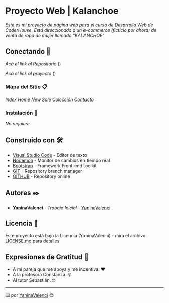 # Proyecto Web | Kalanchoe

_Este es mi proyecto de página web para el curso de Desarrollo Web de CoderHouse. Está direccionado a un e-commerce (ficticio por ahora) de venta de ropa de mujer llamado "KALANCHOE"_

## Conectando 🚀

_Acá el link al Repositorio_
()

_Acá el link al proyecto_
()

### Mapa del Sitio 📋

_Index_
_Home_
_New_
_Sale_
_Colección_
_Contacto_

### Instalación 🔧

_No requiere_

## Construido con 🛠️

* [Visual Studio Code](https://code.visualstudio.com/) - Editor de texto
* [Nodemon](https://nodemon.io/) - Monitor de cambios en tiempo real
* [Bootstrap](https://getbootstrap.com/docs/5.0/getting-started/download/) - Framework Front-end toolkit
* [GIT](https://git-scm.com/) - Repository branch manager
* [GITHUB](https://github.com/) - Repository online


<!--## Contribuyendo 🖇️

Por favor lee el [CONTRIBUTING.md](https://gist.github.com/villanuevand/xxxxxx) para detalles de nuestro código de conducta, y el proceso para enviarnos pull requests.

## Wiki 📖

Puedes encontrar mucho más de cómo utilizar este proyecto en nuestra [Wiki](https://github.com/tu/proyecto/wiki)-->

## Autores ✒️

* **YaninaValenci** - *Trabajo Inicial* - [YaninaValenci](repo)


## Licencia 📄

Este proyecto está bajo la Licencia (YaninaValenci) - mira el archivo [LICENSE.md](LICENSE.md) para detalles

## Expresiones de Gratitud 🎁

* A mi pareja que me apoya y me incentiva. ❤️
* A la profesora Constanza. 🤓
* Al tutor Sebastián. 🤓

---
⌨️ por [YaninaValenci](repo) 😊